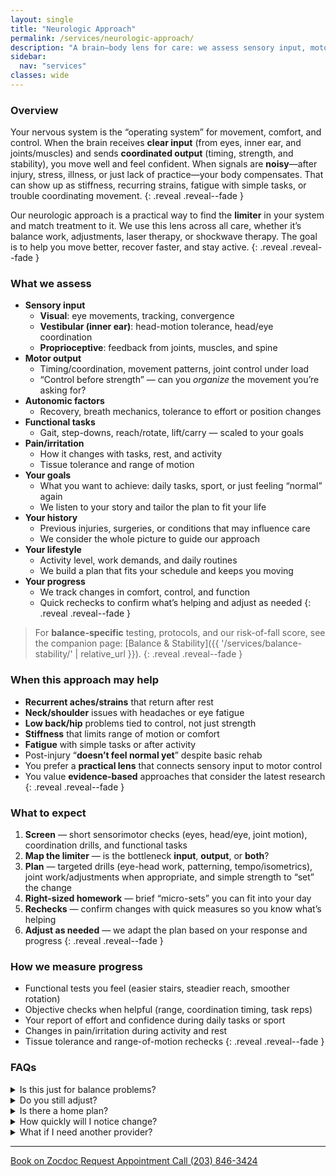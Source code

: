 ```yaml
---
layout: single
title: "Neurologic Approach"
permalink: /services/neurologic-approach/
description: "A brain–body lens for care: we assess sensory input, motor control, and autonomic factors to guide precise, practical treatment."
sidebar:
  nav: "services"
classes: wide
---
```


### Overview
Your nervous system is the “operating system” for movement, comfort, and control. When the brain receives **clear input** (from eyes, inner ear, and joints/muscles) and sends **coordinated output** (timing, strength, and stability), you move well and feel confident. When signals are **noisy**—after injury, stress, illness, or just lack of practice—your body compensates. That can show up as stiffness, recurring strains, fatigue with simple tasks, or trouble coordinating movement.
{: .reveal .reveal--fade }

Our neurologic approach is a practical way to find the **limiter** in your system and match treatment to it. We use this lens across all care, whether it’s balance work, adjustments, laser therapy, or shockwave therapy. The goal is to help you move better, recover faster, and stay active.
{: .reveal .reveal--fade }

### What we assess
- **Sensory input**
  - **Visual**: eye movements, tracking, convergence
  - **Vestibular (inner ear)**: head-motion tolerance, head/eye coordination
  - **Proprioceptive**: feedback from joints, muscles, and spine
- **Motor output**
  - Timing/coordination, movement patterns, joint control under load
  - “Control before strength” — can you *organize* the movement you’re asking for?
- **Autonomic factors**
  - Recovery, breath mechanics, tolerance to effort or position changes
- **Functional tasks**
  - Gait, step-downs, reach/rotate, lift/carry — scaled to your goals
- **Pain/irritation**
  - How it changes with tasks, rest, and activity
  - Tissue tolerance and range of motion
- **Your goals**
  - What you want to achieve: daily tasks, sport, or just feeling “normal” again
  - We listen to your story and tailor the plan to fit your life
- **Your history**
  - Previous injuries, surgeries, or conditions that may influence care
  - We consider the whole picture to guide our approach
- **Your lifestyle**
  - Activity level, work demands, and daily routines
  - We build a plan that fits your schedule and keeps you moving
- **Your progress**
  - We track changes in comfort, control, and function
  - Quick rechecks to confirm what’s helping and adjust as needed
{: .reveal .reveal--fade }

> For **balance-specific** testing, protocols, and our risk-of-fall score, see the companion page: [Balance & Stability]({{ '/services/balance-stability/' | relative_url }}).
{: .reveal .reveal--fade }

### When this approach may help
- **Recurrent aches/strains** that return after rest
- **Neck/shoulder** issues with headaches or eye fatigue
- **Low back/hip** problems tied to control, not just strength
- **Stiffness** that limits range of motion or comfort
- **Fatigue** with simple tasks or after activity
- Post-injury “**doesn’t feel normal yet**” despite basic rehab
- You prefer a **practical lens** that connects sensory input to motor control
- You value **evidence-based** approaches that consider the latest research
{: .reveal .reveal--fade }

### What to expect
1. **Screen** — short sensorimotor checks (eyes, head/eye, joint motion), coordination drills, and functional tasks  
2. **Map the limiter** — is the bottleneck **input**, **output**, or **both**?  
3. **Plan** — targeted drills (eye-head work, patterning, tempo/isometrics), joint work/adjustments when appropriate, and simple strength to “set” the change  
4. **Right-sized homework** — brief “micro-sets” you can fit into your day  
5. **Rechecks** — confirm changes with quick measures so you know what’s helping
6. **Adjust as needed** — we adapt the plan based on your response and progress
{: .reveal .reveal--fade }

### How we measure progress
- Functional tests you feel (easier stairs, steadier reach, smoother rotation)
- Objective checks when helpful (range, coordination timing, task reps)
- Your report of effort and confidence during daily tasks or sport
- Changes in pain/irritation during activity and rest
- Tissue tolerance and range-of-motion rechecks
{: .reveal .reveal--fade }

### FAQs

<div class="faq">
  <details class="reveal reveal--up">
    <summary>Is this just for balance problems?</summary>
    <div class="faq__content">
      No. We use the neurologic lens for many issues where timing, control, or input quality matter. For balance-only details, see <a href="{{ '/services/balance-stability/' | relative_url }}">Balance &amp; Stability</a>.
    </div>
  </details>

  <details class="reveal reveal--up">
    <summary>Do you still adjust?</summary>
    <div class="faq__content">
      Yes, when it fits your goals. Adjustments are one tool in our toolkit, used alongside drills and exercises.
    </div>
  </details>

  <details class="reveal reveal--up">
    <summary>Is there a home plan?</summary>
    <div class="faq__content">
      Yes, we give you brief, clear routines that fit your schedule. No long workouts or complex drills.
    </div>
  </details>

  <details class="reveal reveal--up">
    <summary>How quickly will I notice change?</summary>
    <div class="faq__content">
      Some feel improvements quickly; others build over weeks. We track what’s helping and adjust as needed.
    </div>
  </details>

  <details class="reveal reveal--up">
    <summary>What if I need another provider?</summary>
    <div class="faq__content">
      We’ll tell you if another specialist is a better fit and help coordinate care. Our goal is to get you the right help, not just keep you coming back.
    </div>
  </details>
</div>

---

<div class="contact-actions reveal reveal--up">
  <a href="https://www.zocdoc.com/practice/cranbury-chiropractic-center-43835" class="btn">
    <span class="btn-label">Book on Zocdoc</span>
  </a>
  <a href="/contact/" class="btn">
    <span class="btn-label">Request Appointment</span>
  </a>
  <a href="tel:+12038463424" class="btn">
    <span class="btn-label">Call (203) 846-3424</span>
  </a>
</div>
